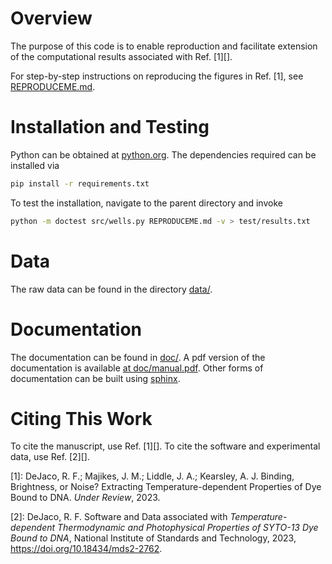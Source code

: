 # Overview

The purpose of this code is to enable reproduction
and facilitate extension of the computational
results associated with Ref. [1][].

For step-by-step instructions on reproducing the figures in Ref. [1],
see [REPRODUCEME.md](REPRODUCEME.md).

# Installation and Testing

Python can be obtained at [python.org](https://python.org).
The dependencies required can be installed via

```bash
pip install -r requirements.txt
```

To test the installation, navigate to the parent directory and invoke

```bash
python -m doctest src/wells.py REPRODUCEME.md -v > test/results.txt
```

# Data

The raw data can be found in the directory [data/](data/).

# Documentation

The documentation can be found in [doc/](doc/).
A pdf version of the documentation is available [at doc/manual.pdf](doc/manual.pdf).
Other forms of documentation can be built using [sphinx](https://www.sphinx-doc.org).

# Citing This Work

To cite the manuscript, use Ref. [1][].
To cite the software and experimental data, use Ref. [2][].

[1]: DeJaco, R. F.; Majikes, J. M.; Liddle, J. A.; Kearsley, A. J. Binding, Brightness, or Noise? Extracting Temperature-dependent Properties of Dye Bound to DNA. *Under Review*, 2023.

[2]: DeJaco, R. F. Software and Data associated with *Temperature-dependent Thermodynamic and Photophysical Properties of SYTO-13 Dye Bound to DNA*, National Institute of Standards and Technology, 2023, https://doi.org/10.18434/mds2-2762.
